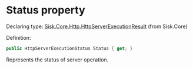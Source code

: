 <!--

Copyrights 2023 Sisk Framework - CypherPotato
Published under MIT license

!!! DO NOT EDIT THIS FILE !!!
This file was generated by a tool in the Sisk package. To edit the information in this documentation,
edit the XML documentation present in the Sisk source code.

-->


# Status property

Declaring type: [Sisk.Core.Http.HttpServerExecutionResult](/spec/Sisk.Core.Http.HttpServerExecutionResult.md) (from Sisk.Core)


Definition:

```cs
public HttpServerExecutionStatus Status { get; }
```

Represents the status of server operation.

